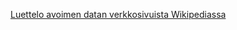 [Luettelo avoimen datan verkkosivuista Wikipediassa](https://fi.wikipedia.org/wiki/Luettelo_avoimesta_datasta)
